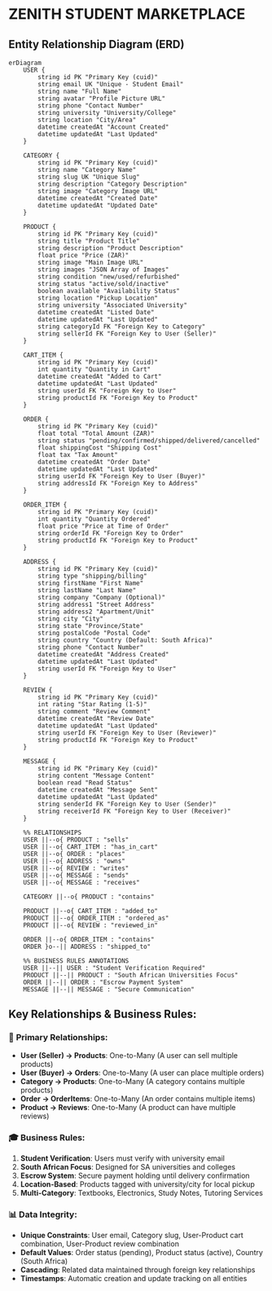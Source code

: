 # ZENITH STUDENT MARKETPLACE
## Entity Relationship Diagram (ERD)

```mermaid
erDiagram
    USER {
        string id PK "Primary Key (cuid)"
        string email UK "Unique - Student Email"
        string name "Full Name"
        string avatar "Profile Picture URL"
        string phone "Contact Number"
        string university "University/College"
        string location "City/Area"
        datetime createdAt "Account Created"
        datetime updatedAt "Last Updated"
    }

    CATEGORY {
        string id PK "Primary Key (cuid)"
        string name "Category Name"
        string slug UK "Unique Slug"
        string description "Category Description"
        string image "Category Image URL"
        datetime createdAt "Created Date"
        datetime updatedAt "Updated Date"
    }

    PRODUCT {
        string id PK "Primary Key (cuid)"
        string title "Product Title"
        string description "Product Description"
        float price "Price (ZAR)"
        string image "Main Image URL"
        string images "JSON Array of Images"
        string condition "new/used/refurbished"
        string status "active/sold/inactive"
        boolean available "Availability Status"
        string location "Pickup Location"
        string university "Associated University"
        datetime createdAt "Listed Date"
        datetime updatedAt "Last Updated"
        string categoryId FK "Foreign Key to Category"
        string sellerId FK "Foreign Key to User (Seller)"
    }

    CART_ITEM {
        string id PK "Primary Key (cuid)"
        int quantity "Quantity in Cart"
        datetime createdAt "Added to Cart"
        datetime updatedAt "Last Updated"
        string userId FK "Foreign Key to User"
        string productId FK "Foreign Key to Product"
    }

    ORDER {
        string id PK "Primary Key (cuid)"
        float total "Total Amount (ZAR)"
        string status "pending/confirmed/shipped/delivered/cancelled"
        float shippingCost "Shipping Cost"
        float tax "Tax Amount"
        datetime createdAt "Order Date"
        datetime updatedAt "Last Updated"
        string userId FK "Foreign Key to User (Buyer)"
        string addressId FK "Foreign Key to Address"
    }

    ORDER_ITEM {
        string id PK "Primary Key (cuid)"
        int quantity "Quantity Ordered"
        float price "Price at Time of Order"
        string orderId FK "Foreign Key to Order"
        string productId FK "Foreign Key to Product"
    }

    ADDRESS {
        string id PK "Primary Key (cuid)"
        string type "shipping/billing"
        string firstName "First Name"
        string lastName "Last Name"
        string company "Company (Optional)"
        string address1 "Street Address"
        string address2 "Apartment/Unit"
        string city "City"
        string state "Province/State"
        string postalCode "Postal Code"
        string country "Country (Default: South Africa)"
        string phone "Contact Number"
        datetime createdAt "Address Created"
        datetime updatedAt "Last Updated"
        string userId FK "Foreign Key to User"
    }

    REVIEW {
        string id PK "Primary Key (cuid)"
        int rating "Star Rating (1-5)"
        string comment "Review Comment"
        datetime createdAt "Review Date"
        datetime updatedAt "Last Updated"
        string userId FK "Foreign Key to User (Reviewer)"
        string productId FK "Foreign Key to Product"
    }

    MESSAGE {
        string id PK "Primary Key (cuid)"
        string content "Message Content"
        boolean read "Read Status"
        datetime createdAt "Message Sent"
        datetime updatedAt "Last Updated"
        string senderId FK "Foreign Key to User (Sender)"
        string receiverId FK "Foreign Key to User (Receiver)"
    }

    %% RELATIONSHIPS
    USER ||--o{ PRODUCT : "sells"
    USER ||--o{ CART_ITEM : "has_in_cart"
    USER ||--o{ ORDER : "places"
    USER ||--o{ ADDRESS : "owns"
    USER ||--o{ REVIEW : "writes"
    USER ||--o{ MESSAGE : "sends"
    USER ||--o{ MESSAGE : "receives"

    CATEGORY ||--o{ PRODUCT : "contains"

    PRODUCT ||--o{ CART_ITEM : "added_to"
    PRODUCT ||--o{ ORDER_ITEM : "ordered_as"
    PRODUCT ||--o{ REVIEW : "reviewed_in"

    ORDER ||--o{ ORDER_ITEM : "contains"
    ORDER }o--|| ADDRESS : "shipped_to"

    %% BUSINESS RULES ANNOTATIONS
    USER ||--|| USER : "Student Verification Required"
    PRODUCT ||--|| PRODUCT : "South African Universities Focus"
    ORDER ||--|| ORDER : "Escrow Payment System"
    MESSAGE ||--|| MESSAGE : "Secure Communication"
```

## Key Relationships & Business Rules:

### 🔗 **Primary Relationships:**
- **User (Seller) → Products**: One-to-Many (A user can sell multiple products)
- **User (Buyer) → Orders**: One-to-Many (A user can place multiple orders)
- **Category → Products**: One-to-Many (A category contains multiple products)
- **Order → OrderItems**: One-to-Many (An order contains multiple items)
- **Product → Reviews**: One-to-Many (A product can have multiple reviews)

### 🎓 **Business Rules:**
1. **Student Verification**: Users must verify with university email
2. **South African Focus**: Designed for SA universities and colleges
3. **Escrow System**: Secure payment holding until delivery confirmation
4. **Location-Based**: Products tagged with university/city for local pickup
5. **Multi-Category**: Textbooks, Electronics, Study Notes, Tutoring Services

### 📊 **Data Integrity:**
- **Unique Constraints**: User email, Category slug, User-Product cart combination, User-Product review combination
- **Default Values**: Order status (pending), Product status (active), Country (South Africa)
- **Cascading**: Related data maintained through foreign key relationships
- **Timestamps**: Automatic creation and update tracking on all entities